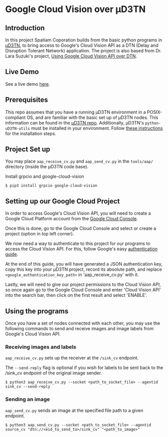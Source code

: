 # Google Cloud Vision over µD3TN

## Introduction
In this project Spatiam Coporation builds from the basic python programs in [µD3TN](https://gitlab.com/d3tn/ud3tn), to bring access to Google's Cloud Vision API as a DTN (Delay and Disruption Tolerant Network) application. The project is also based from Dr. Lara Suzuki's project, [Using Google Cloud Vision API over DTN](https://github.com/lasuzuki/dtn-gcp-vision-ai).

## Live Demo
See a live demo [here](https://youtu.be/BnHjMeGiE7Y).

## Prerequisites
This repo assumes that you have a running µD3TN environment in a POSIX-compliant OS, and are familiar with the basic set up of µD3TN nodes. This information can be found in the [µD3TN repo](https://gitlab.com/d3tn/ud3tn).
Additionally, µD3TN's `python-uD3TN-utils` must be installed in your environment. Follow [these instructions](https://gitlab.com/d3tn/ud3tn/-/tree/master/python-ud3tn-utils) for the installation steps.

## Project Set up
You may place `aap_receive_cv.py` and `aap_send_cv.py` in the `tools/aap/` directory (inside the µD3TN code base).

Install grpcio and google-cloud-vision

````
$ pip3 install grpcio google-cloud-vision
````

## Setting up our Google Cloud Project
In order to access Google's Cloud Vision API, you will need to create a Google Cloud Platform account from the [Google Cloud Console](https://console.cloud.google.com/).

Once this is done, go to the Google Cloud Console and select or create a project (option in top left corner).

We now need a way to authenticate to this project for our programs to access the Cloud Vision API. For this, follow Google's easy [authentication guide](https://cloud.google.com/docs/authentication/getting-started). 

At the end of this guide, you will have generated a JSON authentication key, copy this key into your µD3TN project, record its absolute path, and replace `<google_authentication_key_path>` in 'aap_receive_cv.py' with it.

Lastly, we will need to give our project permissions to the Cloud Vision API, so once again go to the Google Cloud Console and enter 'Cloud Vision API' into the search bar, then click on the first result and select 'ENABLE'.

## Using the programs
Once you have a set of nodes connected with each other, you may use the following commands to send and receive images and image labels from Google's Cloud Vision API.

### Receiving images and labels
`aap_receive_cv.py` sets up the receiver at the `/sink_cv` endpoint.

The `--send-reply` flag is optional if you wish for labels to be sent back to the /sink_cv endpoint of the original image sender.

````
$ python3 aap_receive_cv.py --socket <path_to_socket_file> --agentid sink_cv --send-reply
````

### Sending an image
`aap_send_cv.py` sends an image at the specified file path to a given endpoint.

````
$ python3 aap_send_cv.py --socket <path_to_socket_file> --agentid source_cv "dtn://<eid_to_send_to>/sink_cv" "<path_to_image>"
````
